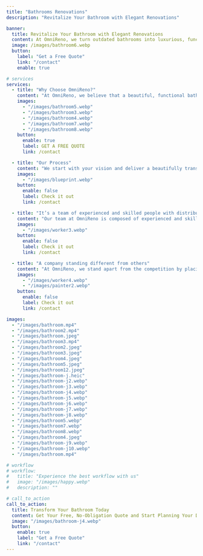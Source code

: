 ```yaml
---
title: "Bathrooms Renovations"
description: "Revitalize Your Bathroom with Elegant Renovations"

banner:
  title: Revitalize Your Bathroom with Elegant Renovations
  content: At OmniReno, we turn outdated bathrooms into luxurious, functional spaces. Whether you need a sleek, modern makeover or a timeless, classic redesign, our team delivers high-quality craftsmanship and personalized designs. **Let us create a bathroom that enhances your daily routine and adds value to your home.**
  image: /images/bathroom6.webp
  button:
    label: "Get a Free Quote"
    link: "/contact"
    enable: true

# services
services:
  - title: "Why Choose OmniReno?"
    content: "At OmniReno, we believe that a beautiful, functional bathroom shouldn’t just look stunning—it should also be durable, budget-friendly, and built to last for years without leaks. This commitment to quality and longevity is the foundation of our work and what we deliver to every client."
    images:
      - "/images/bathroom5.webp"
      - "/images/bathroom3.webp"
      - "/images/bathroom4.webp"
      - "/images/bathroom7.webp"
      - "/images/bathroom8.webp"
    button:
      enable: true
      label: GET A FREE QUOTE
      link: /contact

  - title: "Our Process"
    content: "We start with your vision and deliver a beautifully transformed bathroom in just one week*, from demolition to completion—ensuring minimal disruption to your daily life. After the work is done, we conduct a thorough inspection, leaving you with a stunning, fully functional bathroom ready for you to enjoy."
    images:
      - "/images/blueprint.webp"
    button:
      enable: false
      label: Check it out
      link: /contact

  - title: "It’s a team of experienced and skilled people with distributions"
    content: "Our team at OmniReno is composed of experienced and skilled professionals, each bringing their unique expertise to every project. With specialists in design, construction, and project management, we ensure that every aspect of your renovation is handled with precision and care. Our distributed approach allows us to streamline the process, combining the strengths of our team members to deliver exceptional results that meet your exact needs and expectations."
    images:
      - "/images/worker3.webp"
    button:
      enable: false
      label: Check it out
      link: /contact

  - title: "A company standing different from others"
    content: "At OmniReno, we stand apart from the competition by placing trust and customer satisfaction at the heart of everything we do. Our commitment to integrity means you can count on us to deliver honest, transparent service from start to finish. We prioritize your needs, ensuring that every project reflects your vision and exceeds your expectations. With OmniReno, you’re not just another client—you’re a valued partner in creating a space you’ll love for years to come."
    images:
      - "/images/worker4.webp"
      - "/images/painter2.webp"
    button:
      enable: false
      label: Check it out
      link: /contact

images:
  - "/images/bathroom.mp4"
  - "/images/bathroom2.mp4"
  - "/images/bathroom.jpeg"
  - "/images/bathroom3.mp4"
  - "/images/bathroom2.jpeg"
  - "/images/bathroom3.jpeg"
  - "/images/bathroom4.jpeg"
  - "/images/bathroom5.jpeg"
  - "/images/bathroom12.jpeg"
  - "/images/bathroom-j.heic"
  - "/images/bathroom-j2.webp"
  - "/images/bathroom-j3.webp"
  - "/images/bathroom-j4.webp"
  - "/images/bathroom-j5.webp"
  - "/images/bathroom-j6.webp"
  - "/images/bathroom-j7.webp"
  - "/images/bathroom-j8.webp"
  - "/images/bathroom5.webp"
  - "/images/bathroom7.webp"
  - "/images/bathroom8.webp"
  - "/images/bathroom4.jpeg"
  - "/images/bathroom-j9.webp"
  - "/images/bathroom-j10.webp"
  - "/images/bathroom.mp4"

# workflow
# workflow:
#   title: "Experience the best workflow with us"
#   image: "/images/happy.webp"
#   description: ""

# call_to_action
call_to_action:
  title: Transform Your Bathroom Today
  content: Get Your Free, No-Obligation Quote and Start Planning Your Dream Space Now!
  image: "/images/bathroom-j4.webp"
  button:
    enable: true
    label: "Get a Free Quote"
    link: "/contact"
---
```

